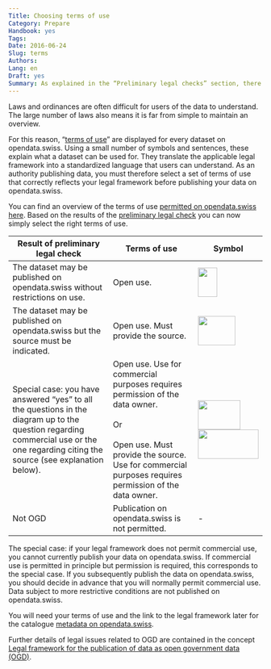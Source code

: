 ```yaml
---
Title: Choosing terms of use
Category: Prepare
Handbook: yes
Tags:
Date: 2016-06-24
Slug: terms
Authors:
Lang: en
Draft: yes
Summary: As explained in the “Preliminary legal checks” section, there is normally a legal framework setting out the conditions under which a dataset from the public administration can be used.
---
```


Laws and ordinances are often difficult for users of the data to understand. The large number of laws also means it is far from simple to maintain an overview.

For this reason, “[terms of use](https://opendata.swiss/en/terms-of-use/)” are displayed for every dataset on opendata.swiss. Using a small number of symbols and sentences, these explain what a dataset can be used for. They translate the applicable legal framework into a standardized language that users can understand. As an authority publishing data, you must therefore select a set of terms of use that correctly reflects your legal framework before publishing your data on opendata.swiss.

You can find an overview of the terms of use [permitted on opendata.swiss here](https://opendata.swiss/en/terms-of-use/). Based on the results of the [preliminary legal check](/en/prepare/frameworks) you can now simply select the right terms of use.

| Result of preliminary legal check | Terms of use | Symbol |
|-----------------------------------|--------------|--------|
| The dataset may be published on opendata.swiss without restrictions on use. | Open use. | <img src="../../images/terms_open.svg" width="38" height="58"> |
| The dataset may be published on opendata.swiss but the source must be indicated. | Open use. Must provide the source. | <img src="../../images/terms_by.svg" width="74" height="58"> |
| Special case: you have answered “yes” to all the questions in the diagram up to the question regarding commercial use or the one regarding citing the source (see explanation below). | Open use. Use for commercial purposes requires permission of the data owner. <br><br> Or <br><br> Open use. Must provide the source. Use for commercial purposes requires permission of the data owner. | <img src="../../images/terms_ask.svg" width="84" height="58"> <br> <img src="../../images/terms_by-ask.svg" width="120" height="58"> |
| Not OGD | Publication on opendata.swiss is not permitted. | - |

The special case: if your legal framework does not permit commercial use, you cannot currently publish your data on opendata.swiss. If commercial use is permitted in principle but permission is required, this corresponds to the special case. If you subsequently publish the data on opendata.swiss, you should decide in advance that you will normally permit commercial use. Data subject to more restrictive conditions are not published on opendata.swiss.

You will need your terms of use and the link to the legal framework later for the catalogue [metadata on opendata.swiss](/en/publish/publish-swiss).

Further details of legal issues related to OGD are contained in the concept [Legal framework for the publication of data as open government data (OGD)](/en/library/konzept-rechtliche-rahmen).
